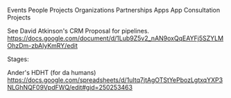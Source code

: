 Events 
People
Projects
Organizations
Partnerships
Apps
App Consultation Projects


See David Atkinson's CRM Proposal for pipelines.
https://docs.google.com/document/d/1Lub9Z5v2_nAN9oxQqEAYFj5SZYLMOhzDm-zbAlyKmRY/edit

Stages:

Ander's HDHT (for da humans)
https://docs.google.com/spreadsheets/d/1uItq7jtAgOTStYePbozLgtxqYXP3NLGhNQF09VpdFWQ/edit#gid=250253463
